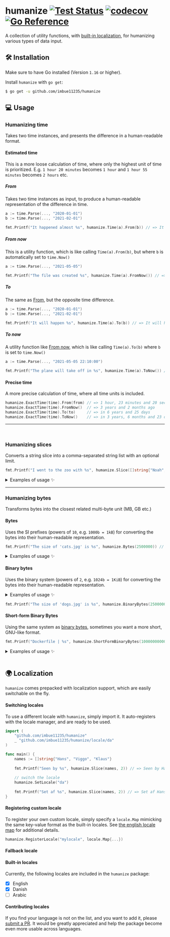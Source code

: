 # humanize [![Test Status](https://github.com/imbue11235/humanize/workflows/Go/badge.svg)](https://github.com/imbue11235/humanize/actions?query=workflow:Go) [![codecov](https://codecov.io/gh/imbue11235/humanize/branch/main/graph/badge.svg?token=XTJ42655U1)](https://codecov.io/gh/imbue11235/humanize) [![Go Reference](https://pkg.go.dev/badge/github.com/imbue11235/humanize.svg)](https://pkg.go.dev/github.com/imbue11235/humanize)

A collection of utility functions, with [built-in localization](#built-in-locales), for humanizing various types of data input.

## 🛠  Installation

Make sure to have Go installed (Version `1.16` or higher).

Install `humanize` with `go get`:

```sh
$ go get -u github.com/imbue11235/humanize
```

## 💻  Usage

### Humanizing time

Takes two time instances, and presents the difference in a human-readable format.

#### Estimated time

This is a more loose calculation of time, where only the highest unit of time is prioritized.
E.g. `1 hour 20 minutes` becomes `1 hour` and `1 hour 55 minutes` becomes `2 hours` etc. 

##### From

Takes two time instances as input, to produce a human-readable representation of the difference in time.

```go
a := time.Parse(..., "2020-01-01")
b := time.Parse(..., "2021-02-01")

fmt.Printf("It happened almost %s", humanize.Time(a).From(b)) // => It happened almost a year ago
```

##### From now

This is a utility function, which is like calling `Time(a).From(b)`, but where `b` is automatically set to `time.Now()`

```go
a := time.Parse(..., "2021-05-05")

fmt.Printf("The file was created %s", humanize.Time(a).FromNow()) // => The file was created 5 days ago
```

##### To

The same as [From](#from), but the opposite time difference.

```go
a := time.Parse(..., "2020-01-01")
b := time.Parse(..., "2021-02-01")

fmt.Printf("It will happen %s", humanize.Time(a).To(b)) // => It will happen in a year
```

##### To now

A utility function like [From now](#from-now), which is like calling `Time(a).To(b)` where `b` is set to `time.Now()`

```go
a := time.Parse(..., "2021-05-05 22:10:00")

fmt.Printf("The plane will take off in %s", humanize.Time(a).ToNow()) // => The plane will take off in a minute
```

#### Precise time

A more precise calculation of time, where all time units is included.

```go
humanize.ExactTime(time).From(from) // => 1 hour, 23 minutes and 20 seconds ago
humanize.ExactTime(time).FromNow()  // => 3 years and 2 months ago
humanize.ExactTime(time).To(to)     // => in 6 years and 25 days
humanize.ExactTime(time).ToNow()    // => in 3 years, 6 months and 23 days
```
---

<br/>

### Humanizing slices

Converts a string slice into a comma-separated string list with an optional limit.

```go
fmt.Printf("I went to the zoo with %s", humanize.Slice([]string{"Noah", "Marc"})) // => I went to the zoo with Noah and Marc
```

<details>
<summary markdown="span">Examples of usage ✨</summary>

```go
humanize.Slice([]string{"Joe"})                                // => Joe
humanize.Slice([]string{"Joe", "Leslie"})                      // => Joe and Leslie
humanize.Slice([]string{"Joe", "Leslie", "Carl"})              // => Joe, Leslie and Carl
humanize.Slice([]string{"Joe", "Leslie", "Carl"}, 2)           // => Joe, Leslie and one other
humanize.Slice([]string{"Joe", "Leslie", "Carl", "Yvonne"}, 2) // => Joe, Leslie and 2 others
humanize.Slice([]string{"Joe", "Leslie"}, 2)                   // => Joe and Leslie
```
</details>

---

### Humanizing bytes

Transforms bytes into the closest related multi-byte unit (MB, GB etc.)

#### Bytes

Uses the SI prefixes (powers of `10`, e.g. `1000b = 1kB`) for converting the bytes into their human-readable representation.

```go
fmt.Printf("The size of 'cats.jpg' is %s", humanize.Bytes(2500000)) // => The size of 'cats.jpg' is 2,5 MB 
```

<details>
<summary markdown="span">Examples of usage ✨</summary>

```go

```
</details>

#### Binary bytes

Uses the binary system (powers of `2`, e.g. `1024b = 1KiB`) for converting the bytes into their human-readable representation.

<details>
<summary markdown="span">Examples of usage ✨</summary>

```go

```
</details>

```go
fmt.Printf("The size of 'dogs.jpg' is %s", humanize.BinaryBytes(2500000)) // => The size of 'cats.jpg' is 2,4 MiB
```

#### Short-form Binary Bytes

Using the same system as [binary bytes](#binary-bytes), sometimes you want a more short, GNU-like format.

```go
fmt.Printf("Dockerfile | %s", humanize.ShortFormBinaryBytes(1000000000000)) // => Dockerfile | 931G
```

<details>
<summary markdown="span">Examples of usage ✨</summary>

```go

```
</details>

<br/>

## 🌍 Localization

`humanize` comes prepacked with localization support, which are easily switchable on the fly.

#### Switching locales

To use a different locale with `humanize`, simply import it.
It auto-registers with the locale manager, and are ready to be used.

```go
import (
	"github.com/imbue11235/humanize"
	_ "github.com/imbue11235/humanize/locale/da"
)

func main() {
	names := []string{"Hans", "Viggo", "Klaus"}
	
	fmt.Printf("Seen by %s", humanize.Slice(names, 2)) // => Seen by Hans, Viggo and one other
	
	// switch the locale
	humanize.SetLocale("da")
	
	fmt.Printf("Set af %s", humanize.Slice(names, 2)) // => Set af Hans, Viggo og én anden
}
```

#### Registering custom locale

To register your own custom locale, simply specify a `locale.Map` mimicking the same key-value format
as the built-in locales. See [the english locale map](locale/en/locale.go) for additional details.

```go
humanize.RegisterLocale("mylocale", locale.Map{...})
```
#### Fallback locale

#### Built-in locales

Currently, the following locales are included in the `humanize` package:

- [x] English
- [x] Danish
- [ ] Arabic

#### Contributing locales

If you find your language is not on the list, and you want to add it, please [submit a PR](https://github.com/imbue11235/humanize/pulls).
It would be greatly appreciated and help the package become even more usable across languages.
